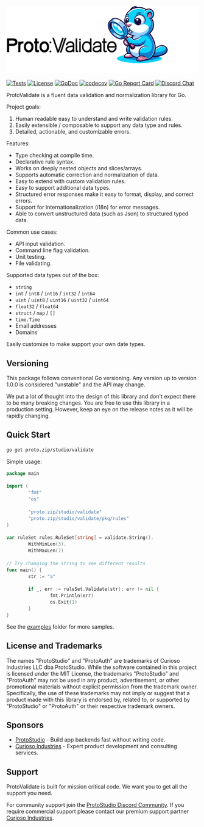 <picture style="max-width: 100px" alt="Proto://Validate">
  <source media="(prefers-color-scheme: dark)" srcset="./docs/ProtoValidate_dark.svg">
  <img src="./docs/ProtoValidate_light.svg">
</picture>

[![Tests](https://github.com/proto-studio/protovalidate/actions/workflows/tests.yml/badge.svg)](https://github.com/proto-studio/protovalidate/actions/workflows/tests.yml)
[![License](https://img.shields.io/badge/License-MIT-blue.svg)](https://github.com/leaanthony/clir/blob/master/LICENSE)
[![GoDoc](https://godoc.org/github.com/golang/gddo?status.svg)](https://pkg.go.dev/proto.zip/studio/validate)
[![codecov](https://codecov.io/gh/proto-studio/protovalidate/graph/badge.svg?token=K6MR10DKYX)](https://codecov.io/gh/proto-studio/protovalidate)
[![Go Report Card](https://goreportcard.com/badge/proto.zip/studio/validate)](https://goreportcard.com/report/proto.zip/studio/validate)
[![Discord Chat](https://img.shields.io/badge/Discord-chat-blue?logo=Discord&logoColor=white)](https://proto.studio/social/discord)

ProtoValidate is a fluent data validation and normalization library for Go.

Project goals:

1. Human readable easy to understand and write validation rules.
2. Easily extensible / composable to support any data type and rules.
3. Detailed, actionable, and customizable errors.

Features:

- Type checking at compile time.
- Declarative rule syntax.
- Works on deeply nested objects and slices/arrays.
- Supports automatic correction and normalization of data.
- Easy to extend with custom validation rules.
- Easy to support additional data types.
- Structured error responses make it easy to format, display, and correct errors.
- Support for Internationalization (i18n) for error messages.
- Able to convert unstructured data (such as Json) to structured typed data.

Common use cases:

- API input validation.
- Command line flag validation.
- Unit testing.
- File validating.

Supported data types out of the box:
- `string`
- `int` / `int8` / `int16` / `int32` / `int64`
- `uint` / `uint8` / `uint16` / `uint32` / `uint64`
- `float32` / `float64`
- `struct` / `map` / `[]`
- `time.Time`
- Email addresses
- Domains

Easily customize to make support your own date types.

## Versioning

This package follows conventional Go versioning. Any version up to version 1.0.0 is considered "unstable" and the API may change.

We put a lot of thought into the design of this library and don't expect there to be many breaking changes. You are free to use this library in a production setting. However, keep an eye on the release notes as it will be rapidly changing.

## Quick Start

```bash
go get proto.zip/studio/validate
```

Simple usage:

```go
package main

import (
        "fmt"
        "os"

        "proto.zip/studio/validate"
        "proto.zip/studio/validate/pkg/rules"
)

var ruleSet rules.RuleSet[string] = validate.String().
        WithMinLen(3).
        WithMaxLen(7)

// Try changing the string to see different results
func main() {
        str := "a"

        if _, err := ruleSet.Validate(str); err != nil {
                fmt.Println(err)
                os.Exit(1)
        }
}
```

See the [examples](https://github.com/proto-studio/protovalidate/tree/main/examples) folder for more samples.

## License and Trademarks

The names "ProtoStudio" and "ProtoAuth" are trademarks of Curioso Industries LLC dba ProtoStudio. While the software contained in this project is licensed under the MIT License, the trademarks "ProtoStudio" and "ProtoAuth" may not be used in any product,
advertisement, or other promotional materials without explicit permission from the trademark owner. Specifically, the use of these trademarks may not imply or suggest that a product made with this library is endorsed by, related to, or supported by "ProtoStudio" or "ProtoAuth" or their respective trademark owners.


## Sponsors

- [ProtoStudio](https://proto.studio) - Build app backends fast without writing code.
- [Curioso Industries](https://curiosoindustries.com) - Expert product development and consulting services.

## Support

ProtoValidate is built for mission critical code. We want you to get all the support you need.

For community support join the [ProtoStudio Discord Community](https://proto.studio/social/discord). If you require commercial support please contact our premium support partner [Curioso Industries](https://curiosoindustries.com).
